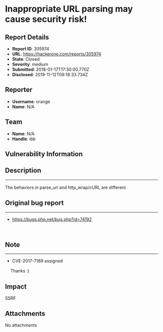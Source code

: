 # Inappropriate URL parsing may cause security risk!

## Report Details
- **Report ID**: 305974
- **URL**: https://hackerone.com/reports/305974
- **State**: Closed
- **Severity**: medium
- **Submitted**: 2018-01-17T17:30:00.770Z
- **Disclosed**: 2019-11-12T09:18:33.734Z

## Reporter
- **Username**: orange
- **Name**: N/A

## Team
- **Name**: N/A
- **Handle**: ibb

## Vulnerability Information
## Description
-----
The behaviors in parse_url and http_wrap/cURL are different
　

## Original bug report
-----
- https://bugs.php.net/bug.php?id=74192

　
## Note
-----
- CVE-2017-7189 assigned


　
Thanks :)

## Impact

SSRF

## Attachments
No attachments
